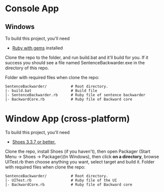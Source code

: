 # Console App
## Windows
To build this project, you'll need
+ [Ruby with gems](https://www.ruby-lang.org/en/downloads/) installed

Clone the repo to the folder, and run build.bat and it'll build for you. If it success you should see a file named SentenceBackwarder.exe in the directory of this repo.

Folder with required files when clone the repo:
```
SentenceBackwarder/           # Root directory.
|- build.bat                  # Build file
|- SentenceBackwarder.rb      # Ruby file of sentence backwarder
|- BackwardCore.rb            # Ruby file of Backward core
```
# Window App (cross-platform)
To build this project, you'll need
+ [Shoes 3.3.7 or better.](http://shoesrb.com/downloads/)

Clone the repo, install Shoes (if you haven't), then open Packager (Start Menu -> Shoes -> Packager)(In Windows), then click **on a directory**, browse UITest.rb then choose anything you want, select target and build it.
Folder with required files when clone the repo:
```
SentenceBackwarder/           # Root directory.
|- UITest.rb                  # Ruby file of the UI
|- BackwardCore.rb            # Ruby file of Backward core
```
